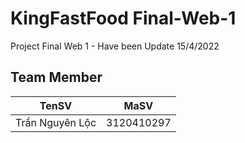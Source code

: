 # KingFastFood Final-Web-1
Project Final Web 1 - Have been Update 15/4/2022

## Team Member
| TenSV                  | MaSV       |
|------------------------|------------|
| Trần Nguyên Lộc        | 3120410297 |

 
